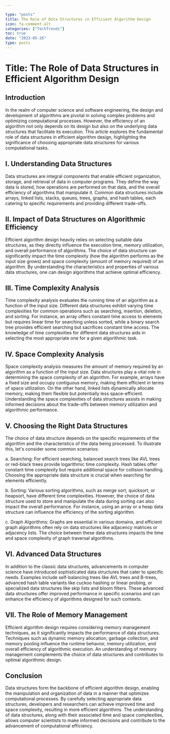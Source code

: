 ```yaml
---

type: "posts"
title: The Role of Data Structures in Efficient Algorithm Design
icon: fa-comment-alt
categories: ["TechTrends"]
toc: true
date: "2023-05-26"
type: posts
---
```





# Title: The Role of Data Structures in Efficient Algorithm Design

## Introduction
In the realm of computer science and software engineering, the design and development of algorithms are pivotal in solving complex problems and optimizing computational processes. However, the efficiency of an algorithm not only depends on its design but also on the underlying data structures that facilitate its execution. This article explores the fundamental role of data structures in efficient algorithm design, highlighting the significance of choosing appropriate data structures for various computational tasks.

## I. Understanding Data Structures
Data structures are integral components that enable efficient organization, storage, and retrieval of data in computer programs. They define the way data is stored, how operations are performed on that data, and the overall efficiency of algorithms that manipulate it. Common data structures include arrays, linked lists, stacks, queues, trees, graphs, and hash tables, each catering to specific requirements and providing different trade-offs.

## II. Impact of Data Structures on Algorithmic Efficiency
Efficient algorithm design heavily relies on selecting suitable data structures, as they directly influence the execution time, memory utilization, and overall performance of algorithms. The choice of data structure can significantly impact the time complexity (how the algorithm performs as the input size grows) and space complexity (amount of memory required) of an algorithm. By understanding the characteristics and properties of various data structures, one can design algorithms that achieve optimal efficiency.

## III. Time Complexity Analysis
Time complexity analysis evaluates the running time of an algorithm as a function of the input size. Different data structures exhibit varying time complexities for common operations such as searching, insertion, deletion, and sorting. For instance, an array offers constant time access to elements but requires linear time for searching unless sorted, while a binary search tree provides efficient searching but sacrifices constant time access. The knowledge of time complexities for different data structures aids in selecting the most appropriate one for a given algorithmic task.

## IV. Space Complexity Analysis
Space complexity analysis measures the amount of memory required by an algorithm as a function of the input size. Data structures play a vital role in determining the space complexity of an algorithm. For example, arrays have a fixed size and occupy contiguous memory, making them efficient in terms of space utilization. On the other hand, linked lists dynamically allocate memory, making them flexible but potentially less space-efficient. Understanding the space complexities of data structures assists in making informed decisions about the trade-offs between memory utilization and algorithmic performance.

## V. Choosing the Right Data Structures
The choice of data structure depends on the specific requirements of the algorithm and the characteristics of the data being processed. To illustrate this, let's consider some common scenarios:

a. Searching: For efficient searching, balanced search trees like AVL trees or red-black trees provide logarithmic time complexity. Hash tables offer constant time complexity but require additional space for collision handling. Choosing the appropriate data structure is crucial when searching for elements efficiently.

b. Sorting: Various sorting algorithms, such as merge sort, quicksort, or heapsort, have different time complexities. However, the choice of data structure used to store and manipulate the data during sorting can also impact the overall performance. For instance, using an array or a heap data structure can influence the efficiency of the sorting algorithm.

c. Graph Algorithms: Graphs are essential in various domains, and efficient graph algorithms often rely on data structures like adjacency matrices or adjacency lists. The choice between these data structures impacts the time and space complexity of graph traversal algorithms.

## VI. Advanced Data Structures
In addition to the classic data structures, advancements in computer science have introduced sophisticated data structures that cater to specific needs. Examples include self-balancing trees like AVL trees and B-trees, advanced hash table variants like cuckoo hashing or linear probing, or specialized data structures like skip lists and bloom filters. These advanced data structures offer improved performance in specific scenarios and can enhance the efficiency of algorithms designed for such contexts.

## VII. The Role of Memory Management
Efficient algorithm design requires considering memory management techniques, as it significantly impacts the performance of data structures. Techniques such as dynamic memory allocation, garbage collection, and memory pooling influence the runtime behavior, memory utilization, and overall efficiency of algorithmic execution. An understanding of memory management complements the choice of data structures and contributes to optimal algorithmic design.

## Conclusion
Data structures form the backbone of efficient algorithm design, enabling the manipulation and organization of data in a manner that optimizes computational processes. By carefully selecting appropriate data structures, developers and researchers can achieve improved time and space complexity, resulting in more efficient algorithms. The understanding of data structures, along with their associated time and space complexities, allows computer scientists to make informed decisions and contribute to the advancement of computational efficiency.
